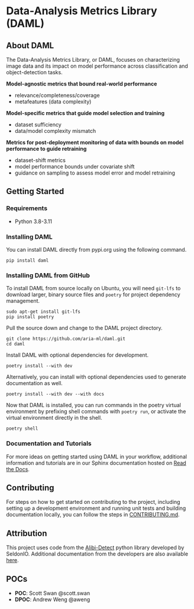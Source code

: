 # Data-Analysis Metrics Library (DAML)

## About DAML

The Data-Analysis Metrics Library, or DAML, focuses on characterizing image data and its impact on model performance across classification and object-detection tasks.

**Model-agnostic metrics that bound real-world performance**
- relevance/completeness/coverage
- metafeatures (data complexity)

**Model-specific metrics that guide model selection and training**
- dataset sufficiency
- data/model complexity mismatch

**Metrics for post-deployment monitoring of data with bounds on model performance to guide retraining**
- dataset-shift metrics
- model performance bounds under covariate shift
- guidance on sampling to assess model error and model retraining

## Getting Started

### Requirements
- Python 3.8-3.11

### Installing DAML

You can install DAML directly from pypi.org using the following command.

```
pip install daml
```

### Installing DAML from GitHub

To install DAML from source locally on Ubuntu, you will need `git-lfs` to download larger, binary source files and `poetry` for project dependency management.

```
sudo apt-get install git-lfs
pip install poetry
```

Pull the source down and change to the DAML project directory.
```
git clone https://github.com/aria-ml/daml.git
cd daml
```

Install DAML with optional dependencies for development.
```
poetry install --with dev
```

Alternatively, you can install with optional dependencies used to generate documentation as well.
```
poetry install --with dev --with docs
```

Now that DAML is installed, you can run commands in the poetry virtual environment by prefixing shell commands with `poetry run`, or activate the virtual environment directly in the shell.
```
poetry shell
```

### Documentation and Tutorials
For more ideas on getting started using DAML in your workflow, additional information and tutorials are in our Sphinx documentation hosted on [Read the Docs](https://daml.readthedocs.io/).

## Contributing
For steps on how to get started on contributing to the project, including setting up a development environment and running unit tests and building documentation locally, you can follow the steps in [CONTRIBUTING.md](CONTRIBUTING.md).

## Attribution
This project uses code from the [Alibi-Detect](https://github.com/SeldonIO/alibi-detect) python library developed by SeldonIO.  Additional documentation from the developers are also available [here](https://docs.seldon.io/projects/alibi-detect/en/stable/).

## POCs
- **POC**: Scott Swan @scott.swan
- **DPOC**: Andrew Weng @aweng
